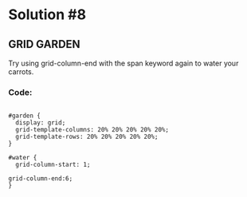 
# Solution #8

## GRID GARDEN

Try using grid-column-end with the span keyword again to water your carrots.

### Code: 

```

#garden {
  display: grid;
  grid-template-columns: 20% 20% 20% 20% 20%;
  grid-template-rows: 20% 20% 20% 20% 20%;
}

#water {
  grid-column-start: 1;

grid-column-end:6;
}

```